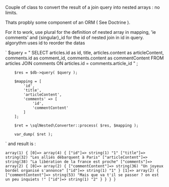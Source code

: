 Couple of class to convert the result of a join query into nested arrays : no limits.

Thats propbly some component of an ORM ( See Doctrine ).

For it to work, use plural for the definition of nested array in mapping, 'ie comments' and {singular}_id for the id of nested join in id in query. 
algorythm uses id to reorder the datas

`
		$query = "
				SELECT 
				articles.id as id,
				title, 
				articles.content as articleContent, 
				comments.id as comment_id,
				comments.content as commentContent
				FROM articles
				JOIN comments ON articles.id = comments.article_id
			"
		;

		$res = $db->query( $query );

		$mapping = [
			'id',
			'title',
			'articleContent',
			'comments' => [
				'id',
				'commentContent'
			]
		];

		$ret = \sqlNested\Converter::process( $res, $mapping );

		var_dump( $ret );

`
and result is :	

`
array(1) {
  [0]=>
  array(4) {
    ["id"]=>
    string(1) "1"
    ["title"]=>
    string(32) "Les alliés débarquent à Paris"
    ["articleContent"]=>
    string(38) "La libération de la france est proche"
    ["comments"]=>
    array(2) {
      [0]=>
      array(2) {
        ["commentContent"]=>
        string(36) "Un joyeux bordel organisé s'annonce"
        ["id"]=>
        string(1) "1"
      }
      [1]=>
      array(2) {
        ["commentContent"]=>
        string(53) "Mais que va t'il se passer ? on est un peu inquiets !"
        ["id"]=>
        string(1) "2"
      }
    }
  }
}
`